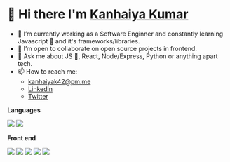 # 👋 Hi there I'm   [Kanhaiya Kumar](https://bit.ly/33Xquxl)


- 🌱 I’m currently working as a Software Enginner and constantly learning Javascript 💛 and it's frameworks/libraries.
- 👯 I’m open to collaborate on open source projects in frontend.
- 💬 Ask me about JS 💛, React, Node/Express, Python or anything apart tech.
- 📫 How to reach me:
  - kanhaiyak42@pm.me
  - [Linkedin](https://www.linkedin.com/in/Kanhasonu21/)
  - [Twitter](https://twitter.com/kanhaiya__k)

**Languages**

<div>
<img src="https://img.shields.io/badge/JavaScript-F7DF1E?style=for-the-badge&logo=javascript&logoColor=black"/>
<img src="https://img.shields.io/badge/Python-3776AB?style=for-the-badge&logo=python&logoColor=white"/>
</div>


**Front end**


<div>
<img src="https://img.shields.io/badge/HTML-E34F26?style=for-the-badge&logo=html5&logoColor=white"/>
<img src="https://img.shields.io/badge/Tailwind_CSS-38B2AC?style=for-the-badge&logo=tailwind-css&logoColor=white"/>
<img src="https://img.shields.io/badge/CSS-1572B6?&style=for-the-badge&logo=css3&logoColor=white"/>
<img src="https://img.shields.io/badge/React-20232A?style=for-the-badge&logo=react&logoColor=61DAFB"/>
  <img src="https://img.shields.io/badge/React_Router-CA4245?style=for-the-badge&logo=react-router&logoColor=white"/>

